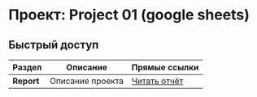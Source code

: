 # Проект: Project 01 (google sheets)

## Быстрый доступ
| Раздел     | Описание           | Прямые ссылки |
|------------|--------------------|---------------|
| **Report** | Описание проекта   | [Читать отчёт](https://github.com/greenvariety/data_analysis_projects/blob/main/Project%2001%20(google%20sheets)/report/report.md) |
